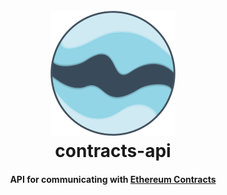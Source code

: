 <h1 align="center">
  <br>
  <a href="http://github.com/MallCloud/contracts-api"><img src="https://github.com/MallCloud/contracts-api/blob/master/Logo.png" alt="Markdownify" width="200"></a>
  <br>
  contracts-api
  <br>
</h1>

<h4 align="center">API for communicating with <a href="https://github.com/MallCloud/contracts" target="_blank">Ethereum Contracts</a></h4>

